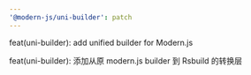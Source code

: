 ```yaml
---
'@modern-js/uni-builder': patch
---
```


feat(uni-builder): add unified builder for Modern.js

feat(uni-builder): 添加从原 modern.js builder 到 Rsbuild 的转换层
